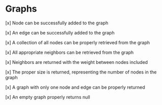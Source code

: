 # Graphs

[x] Node can be successfully added to the graph



[x] An edge can be successfully added to the graph



[x] A collection of all nodes can be properly retrieved from the graph


[x] All appropriate neighbors can be retrieved from the graph



[x] Neighbors are returned with the weight between nodes included



[x] The proper size is returned, representing the number of nodes in the graph



[x] A graph with only one node and edge can be properly returned



[x] An empty graph properly returns null

